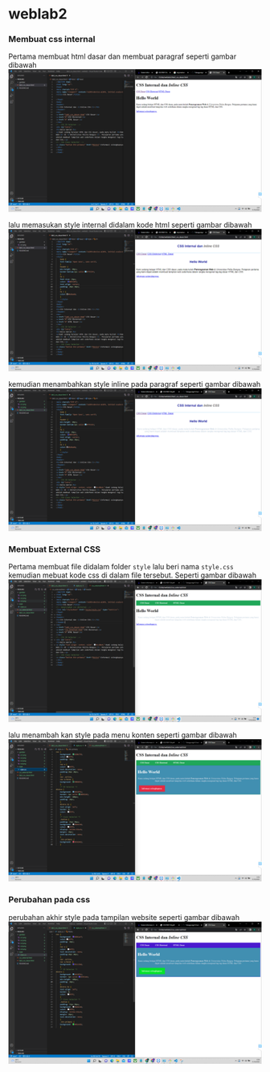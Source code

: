 # weblab2
### Membuat css internal
Pertama membuat html dasar dan membuat paragraf
seperti gambar dibawah
![gambar](gambar/ss1.png)

lalu memasukan style internal didalam kode html
seperti gambar dibawah
![gambar](gambar/ss2.png)

kemudian menambahkan style inline pada paragraf
seperti gambar dibawah
![gambar](gambar/ss3.png)

### Membuat External CSS
Pertama membuat file didalam folder `style` lalu beri nama `style.css` kemudian mebuat kode css di dalam file tersebut.
Seperti gambar dibawah
![gambar](gambar/ss4.png)

lalu menambah kan style pada menu konten
seperti gambar dibawah
![gambar](gambar/ss5.png)

### Perubahan pada css
perubahan akhir style pada tampilan website
seperti gambar dibawah
![gambar](gambar/ss6.png)